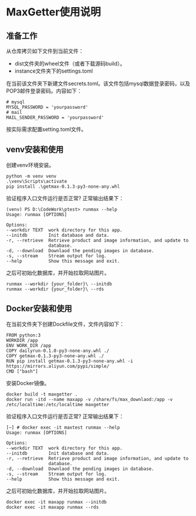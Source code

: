 
# MaxGetter使用说明

## 准备工作
从仓库拷贝如下文件到当前文件：
- dist文件夹的wheel文件（或者下载源码build）。
- instance文件夹下的settings.toml

在当前该文件夹下新建文件secrets.toml。该文件包括mysql数据登录密码，以及POP3邮件登录密码。内容如下：

	# mysql
	MYSQL_PASSWORD = 'yourpassword'
	# mail
	MAIL_SENDER_PASSWORD = 'yourpassword'

按实际需求配置setting.toml文件。

## venv安装和使用
创建venv环境安装。

	python -m venv venv
	.\venv\Scripts\activate
	pip install .\getmax-0.1.3-py3-none-any.whl

验证程序入口文件运行是否正常? 正常输出结果下：

	(venv) PS D:\CodeWork\ptest> runmax --help
	Usage: runmax [OPTIONS]

	Options:
	--workdir TEXT  work directory for this app.
	--initdb        Init database and data.
	-r, --retrieve  Retrieve product and image information, and update to
					database.
	-d, --download  Downlaod the pending images in database.
	-s, --stream    Stream output for log.
	--help          Show this message and exit.

之后可初始化数据库，并开始拉取网站图片。

	runmax --workdir {your_folder}\ --initdb
	runmax --workdir {your_folder}\ --rds


## Docker安装和使用
在当前文件夹下创建Dockfile文件，文件内容如下：

	FROM python:3
	WORKDIR /app
	ENV WORK_DIR /app
	COPY dailyrun-0.1.0-py3-none-any.whl ./
	COPY getmax-0.1.3-py3-none-any.whl ./
	RUN pip install getmax-0.1.3-py3-none-any.whl -i https://mirrors.aliyun.com/pypi/simple/
	CMD ["bash"]

安装Docker镜像。
	
	docker build -t maxgetter .
	docker run -itd --name maxapp -v /share/fs/max_downlaod:/app -v /etc/localtime:/etc/localtime maxgetter

验证程序入口文件运行是否正常? 正常输出结果下：
	
	[~] # docker exec -it maxtest runmax --help
	Usage: runmax [OPTIONS]

	Options:
	--workdir TEXT  work directory for this app.
	--initdb        Init database and data.
	-r, --retrieve  Retrieve product and image information, and update to
					database.
	-d, --download  Downlaod the pending images in database.
	-s, --stream    Stream output for log.
	--help          Show this message and exit.

之后可初始化数据库，并开始拉取网站图片。
	
	docker exec -it maxapp runmax --initdb
	docker exec -it maxapp runmax --rds